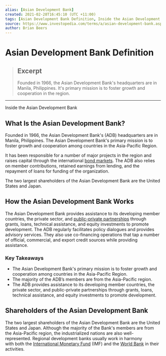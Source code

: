```yaml
---
alias: [Asian Development Bank]
created: 2021-02-28T16:45:10 (UTC +11:00)
tags: [Asian Development Bank Definition, Inside the Asian Development Bank]
source: https://www.investopedia.com/terms/a/asian-development-bank.asp
author: Brian Beers
---
```


# Asian Development Bank Definition

> ## Excerpt
> Founded in 1966, the Asian Development Bank's headquarters are in Manila, Philippines. It's primary mission is to foster growth and cooperation in the region.

---

Inside the Asian Development Bank
## What Is the Asian Development Bank?

Founded in 1966, the Asian Development Bank's (ADB) headquarters are in Manila, Philippines. The Asian Development Bank's primary mission is to foster growth and cooperation among countries in the Asia-Pacific Region. 

It has been responsible for a number of major projects in the region and raises capital through the international [bond markets](https://www.investopedia.com/articles/06/centuryofbonds.asp). The ADB also relies on member contributions, retained earnings from lending, and the repayment of loans for funding of the organization.

The two largest shareholders of the Asian Development Bank are the United States and Japan. 

## How the Asian Development Bank Works

The Asian Development Bank provides assistance to its developing member countries, the private sector, and [public-private partnerships](https://www.investopedia.com/terms/p/public-private-partnerships.asp) through grants, loans, technical assistance, and equity investments to promote development. The ADB regularly facilitates policy dialogues and provides advisory services. They also use co-financing operations that tap a number of official, commercial, and export credit sources while providing assistance.

### Key Takeaways

-   The Asian Development Bank's primary mission is to foster growth and cooperation among countries in the Asia-Pacific Region. 
-   The majority of the ADB’s members are from the Asia-Pacific region.
-   The ADB provides assistance to its developing member countries, the private sector, and public-private partnerships through grants, loans, technical assistance, and equity investments to promote development. 

## Shareholders of the Asian Development Bank

The two largest shareholders of the Asian Development Bank are the United States and Japan. Although the majority of the Bank's members are from the Asia-Pacific region, the industrialized nations are also well-represented. Regional development banks usually work in harmony with both the [International Monetary Fund](https://www.investopedia.com/terms/i/imf.asp) (IMF) and the [World Bank](https://www.investopedia.com/articles/world-bank-definition/) in their activities.
